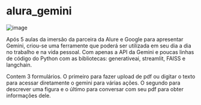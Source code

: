 # alura_gemini

![image](https://github.com/fhfmendes04/alura_gemini/assets/59766922/91c70f03-b338-4224-8f6b-dfa44be07ae0)

Após 5 aulas da imersão da parceira da Alure e Google para apresentar Gemini, criou-se 
uma ferramente que poderá ser utilizada em seu dia a dia no trabalho e na vida pessoal. 
Com apenas a API da Gemini e poucas linhas de código do Python com as 
bibliotecas:  generativeai, streamlit, FAISS e langchain.

Contem 3 formulários. O primeiro para fazer upload de pdf ou digitar o texto para acessar
diretamente o gemini para várias ações. O segundo para descrever uma figura e o último para
conversar com seu pdf para obter informações dele.
